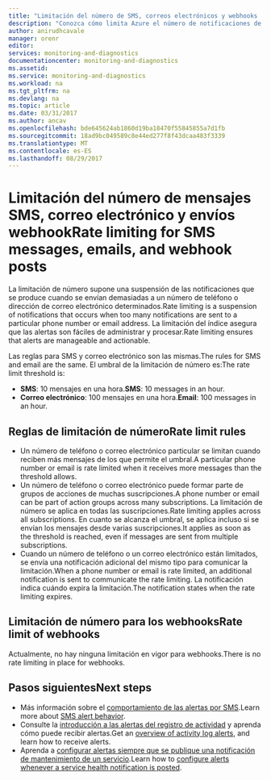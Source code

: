 ```yaml
---
title: "Limitación del número de SMS, correos electrónicos y webhooks | Microsoft Docs"
description: "Conozca cómo limita Azure el número de notificaciones de webhook, mensajes de correo electrónico o SMS posibles desde un grupo de acciones."
author: anirudhcavale
manager: orenr
editor: 
services: monitoring-and-diagnostics
documentationcenter: monitoring-and-diagnostics
ms.assetid: 
ms.service: monitoring-and-diagnostics
ms.workload: na
ms.tgt_pltfrm: na
ms.devlang: na
ms.topic: article
ms.date: 03/31/2017
ms.author: ancav
ms.openlocfilehash: bde645624ab1860d19ba18470f55845855a7d1fb
ms.sourcegitcommit: 18ad9bc049589c8e44ed277f8f43dcaa483f3339
ms.translationtype: MT
ms.contentlocale: es-ES
ms.lasthandoff: 08/29/2017
---
```

# <a name="rate-limiting-for-sms-messages-emails-and-webhook-posts"></a><span data-ttu-id="7b882-103">Limitación del número de mensajes SMS, correo electrónico y envíos webhook</span><span class="sxs-lookup"><span data-stu-id="7b882-103">Rate limiting for SMS messages, emails, and webhook posts</span></span>
<span data-ttu-id="7b882-104">La limitación de número supone una suspensión de las notificaciones que se produce cuando se envían demasiadas a un número de teléfono o dirección de correo electrónico determinados.</span><span class="sxs-lookup"><span data-stu-id="7b882-104">Rate limiting is a suspension of notifications that occurs when too many notifications are sent to a particular phone number or email address.</span></span> <span data-ttu-id="7b882-105">La limitación del índice asegura que las alertas son fáciles de administrar y procesar.</span><span class="sxs-lookup"><span data-stu-id="7b882-105">Rate limiting ensures that alerts are manageable and actionable.</span></span>

<span data-ttu-id="7b882-106">Las reglas para SMS y correo electrónico son las mismas.</span><span class="sxs-lookup"><span data-stu-id="7b882-106">The rules for SMS and email are the same.</span></span> <span data-ttu-id="7b882-107">El umbral de la limitación de número es:</span><span class="sxs-lookup"><span data-stu-id="7b882-107">The rate limit threshold is:</span></span>

 - <span data-ttu-id="7b882-108">**SMS**: 10 mensajes en una hora.</span><span class="sxs-lookup"><span data-stu-id="7b882-108">**SMS**: 10 messages in an hour.</span></span>
 - <span data-ttu-id="7b882-109">**Correo electrónico**: 100 mensajes en una hora.</span><span class="sxs-lookup"><span data-stu-id="7b882-109">**Email**: 100 messages in an hour.</span></span>

## <a name="rate-limit-rules"></a><span data-ttu-id="7b882-110">Reglas de limitación de número</span><span class="sxs-lookup"><span data-stu-id="7b882-110">Rate limit rules</span></span>
- <span data-ttu-id="7b882-111">Un número de teléfono o correo electrónico particular se limitan cuando reciben más mensajes de los que permite el umbral.</span><span class="sxs-lookup"><span data-stu-id="7b882-111">A particular phone number or email is rate limited when it receives more messages than the threshold allows.</span></span>
- <span data-ttu-id="7b882-112">Un número de teléfono o correo electrónico puede formar parte de grupos de acciones de muchas suscripciones.</span><span class="sxs-lookup"><span data-stu-id="7b882-112">A phone number or email can be part of action groups across many subscriptions.</span></span> <span data-ttu-id="7b882-113">La limitación de número se aplica en todas las suscripciones.</span><span class="sxs-lookup"><span data-stu-id="7b882-113">Rate limiting applies across all subscriptions.</span></span> <span data-ttu-id="7b882-114">En cuanto se alcanza el umbral, se aplica incluso si se envían los mensajes desde varias suscripciones.</span><span class="sxs-lookup"><span data-stu-id="7b882-114">It applies as soon as the threshold is reached, even if messages are sent from multiple subscriptions.</span></span>  
- <span data-ttu-id="7b882-115">Cuando un número de teléfono o un correo electrónico están limitados, se envía una notificación adicional del mismo tipo para comunicar la limitación.</span><span class="sxs-lookup"><span data-stu-id="7b882-115">When a phone number or email is rate limited, an additional notification is sent to communicate the rate limiting.</span></span> <span data-ttu-id="7b882-116">La notificación indica cuándo expira la limitación.</span><span class="sxs-lookup"><span data-stu-id="7b882-116">The notification states when the rate limiting expires.</span></span>

## <a name="rate-limit-of-webhooks"></a><span data-ttu-id="7b882-117">Limitación de número para los webhooks</span><span class="sxs-lookup"><span data-stu-id="7b882-117">Rate limit of webhooks</span></span> ##
<span data-ttu-id="7b882-118">Actualmente, no hay ninguna limitación en vigor para webhooks.</span><span class="sxs-lookup"><span data-stu-id="7b882-118">There is no rate limiting in place for webhooks.</span></span>

## <a name="next-steps"></a><span data-ttu-id="7b882-119">Pasos siguientes</span><span class="sxs-lookup"><span data-stu-id="7b882-119">Next steps</span></span> ##
* <span data-ttu-id="7b882-120">Más información sobre el [comportamiento de las alertas por SMS](monitoring-sms-alert-behavior.md).</span><span class="sxs-lookup"><span data-stu-id="7b882-120">Learn more about [SMS alert behavior](monitoring-sms-alert-behavior.md).</span></span>
* <span data-ttu-id="7b882-121">Consulte la [introducción a las alertas del registro de actividad](monitoring-overview-alerts.md) y aprenda cómo puede recibir alertas.</span><span class="sxs-lookup"><span data-stu-id="7b882-121">Get an [overview of activity log alerts](monitoring-overview-alerts.md), and learn how to receive alerts.</span></span>  
* <span data-ttu-id="7b882-122">Aprenda a [configurar alertas siempre que se publique una notificación de mantenimiento de un servicio](monitoring-activity-log-alerts-on-service-notifications.md).</span><span class="sxs-lookup"><span data-stu-id="7b882-122">Learn how to [configure alerts whenever a service health notification is posted](monitoring-activity-log-alerts-on-service-notifications.md).</span></span>
